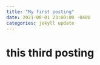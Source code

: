 ```yaml
---
title: "My first posting"
date: 2021-08-01 23:00:00 -0400
categories: jekyll update
---
```


# this third posting
